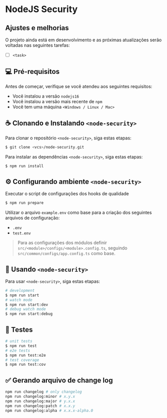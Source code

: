 # NodeJS Security

## Ajustes e melhorias

O projeto ainda está em desenvolvimento e as próximas atualizações serão voltadas nas seguintes tarefas:

- [ ] `<task>`

## 💻 Pré-requisitos

Antes de começar, verifique se você atendeu aos seguintes requisitos:

- Você instalou a versão `nodejs16`
- Você instalou a versão mais recente de `npm`
- Você tem uma máquina `<Windows / Linux / Mac>`

## ☕ Clonando e Instalando ``<node-security>``

Para clonar o repositório `<node-security>`, siga estas etapas:

```bash
$ git clone <vcs>/node-security.git
```

Para instalar as dependências `<node-security>`, siga estas etapas:

```bash
$ npm run install
```

## ⚙️ Configurando ambiente `<node-security>`

Executar o script de configurações dos hooks de qualidade

```bash
$ npm run prepare
```

Utilizar o arquivo `example.env` como base para a criação dos seguintes arquivos de configuração:

- `.env`
- `test.env`

> Para as configurações dos módulos definir `src/<module>/configs/<module>.config.ts`, seguindo `src/common/configs/app.config.ts` como base.
 
## 🚀 Usando `<node-security>`

Para usar `<node-security>`, siga estas etapas:

```bash
# development
$ npm run start
# watch mode
$ npm run start:dev
# debug watch mode
$ npm run start:debug
```

## 🧪 Testes

```bash
# unit tests
$ npm run test
# e2e tests
$ npm run test:e2e
# test coverage
$ npm run test:cov
```

## ✅ Gerando arquivo de change log

```bash
npm run changelog # only changelog
npm run changelog:minor # x.y.x
npm run changelog:major # y.x.x
npm run changelog:patch # x.x.y
npm run changelog:alpha # x.x.x-alpha.0
```
